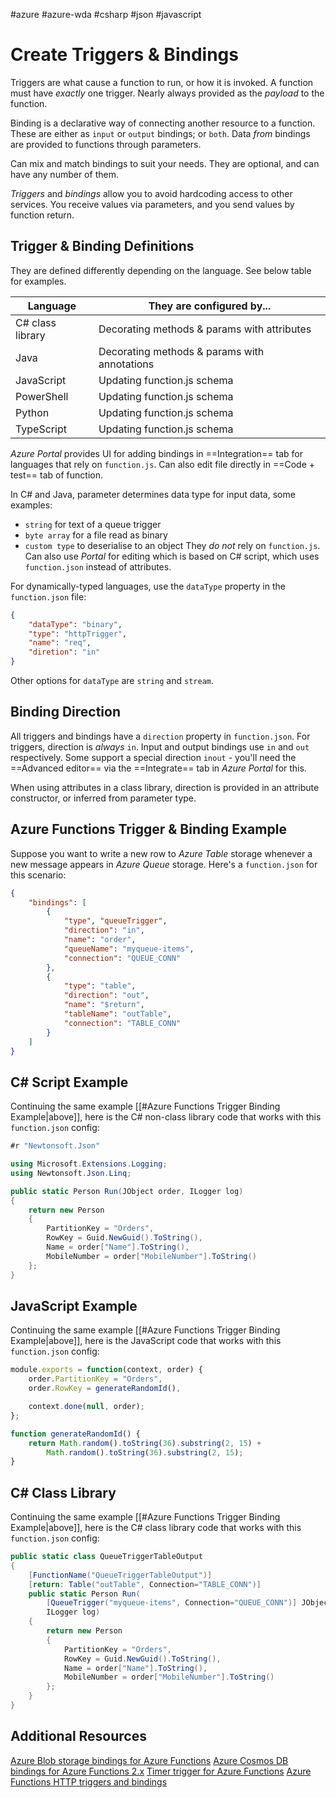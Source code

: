 #azure #azure-wda #csharp #json #javascript 

# Create Triggers & Bindings
Triggers are what cause a function to run, or how it is invoked.
A function must have *exactly* one trigger.
Nearly always provided as the *payload* to the function.

Binding is a declarative way of connecting another resource to a function.
These are either as `input` or `output` bindings; or `both`.
Data *from* bindings are provided to functions through parameters.

Can mix and match bindings to suit your needs.
They are optional, and can have any number of them.

*Triggers* and *bindings* allow you to avoid hardcoding access to other services.
You receive values via parameters, and you send values by function return.

## Trigger & Binding Definitions
They are defined differently depending on the language.
See below table for examples.

| Language         | They are configured by...                    |
| ---------------- | -------------------------------------------- |
| C# class library | Decorating methods & params with attributes  |
| Java             | Decorating methods & params with annotations |
| JavaScript       | Updating function.js schema                  |
| PowerShell       | Updating function.js schema                  |
| Python           | Updating function.js schema                  |
| TypeScript       | Updating function.js schema                  | 

*Azure Portal* provides UI for adding bindings in ==Integration== tab for languages that rely on `function.js`.
Can also edit file directly in ==Code + test== tab of function.

In C# and Java, parameter determines data type for input data, some examples:
- `string` for text of a queue trigger
- `byte array` for a file read as binary
- `custom type` to deserialise to an object
They *do not* rely on `function.js`.
Can also use *Portal* for editing which is based on C# script, which uses `function.json` instead of attributes.

For dynamically-typed languages, use the `dataType` property in the `function.json` file:
```json
{
	"dataType": "binary",
	"type": "httpTrigger",
	"name": "req",
	"diretion": "in"
}
```
Other options for `dataType` are `string` and `stream`.

## Binding Direction
All triggers and bindings have a `direction` property in `function.json`.
For triggers, direction is *always* `in`.
Input and output bindings use `in` and `out` respectively.
Some support a special direction `inout` - you'll need the ==Advanced editor== via the ==Integrate== tab in *Azure Portal* for this.

When using attributes in a class library, direction is provided in an attribute constructor, or inferred from parameter type.

## Azure Functions Trigger & Binding Example
Suppose you want to write a new row to *Azure Table* storage whenever a new message appears in *Azure Queue* storage.
Here's a `function.json` for this scenario:
```json
{
	"bindings": [
		{
			"type", "queueTrigger",
			"direction": "in",
			"name": "order",
			"queueName": "myqueue-items",
			"connection": "QUEUE_CONN"
		},
		{
			"type": "table",
			"direction": "out",
			"name": "$return",
			"tableName": "outTable",
			"connection": "TABLE_CONN"
		}
	]
}
```

## C# Script Example
Continuing the same example [[#Azure Functions Trigger Binding Example|above]], here is the C# non-class library code that works with this `function.json` config:
```cs
#r "Newtonsoft.Json"

using Microsoft.Extensions.Logging;
using Newtonsoft.Json.Linq;

public static Person Run(JObject order, ILogger log)
{
	return new Person
	{
		PartitionKey = "Orders",
		RowKey = Guid.NewGuid().ToString(),
		Name = order["Name"].ToString(),
		MobileNumber = order["MobileNumber"].ToString()
	};
}
```

## JavaScript Example
Continuing the same example [[#Azure Functions Trigger Binding Example|above]], here is the JavaScript code that works with this `function.json` config:
```js
module.exports = function(context, order) {
	order.PartitionKey = "Orders",
	order.RowKey = generateRandomId(),

	context.done(null, order);
};

function generateRandomId() {
	return Math.random().toString(36).substring(2, 15) +
		Math.random().toString(36).substring(2, 15);
}
```

## C# Class Library
Continuing the same example [[#Azure Functions Trigger Binding Example|above]], here is the C# class library code that works with this `function.json` config:
```cs
public static class QueueTriggerTableOutput
{
	[FunctionName("QueueTriggerTableOutput")]
	[return: Table("outTable", Connection="TABLE_CONN")]
	public static Person Run(
		[QueueTrigger("myqueue-items", Connection="QUEUE_CONN")] JObject order,
		ILogger log)
	{
		return new Person
		{
			PartitionKey = "Orders",
			RowKey = Guid.NewGuid().ToString(),
			Name = order["Name"].ToString(),
			MobileNumber = order["MobileNumber"].ToString()
		};
	}
}
```

## Additional Resources
[Azure Blob storage bindings for Azure Functions](https://docs.microsoft.com/en-us/azure/azure-functions/functions-bindings-storage-blob)
[Azure Cosmos DB bindings for Azure Functions 2.x](https://docs.microsoft.com/en-us/azure/azure-functions/functions-bindings-cosmosdb-v2)
[Timer trigger for Azure Functions](https://docs.microsoft.com/en-us/azure/azure-functions/functions-bindings-timer)
[Azure Functions HTTP triggers and bindings](https://docs.microsoft.com/en-us/azure/azure-functions/functions-bindings-http-webhook)